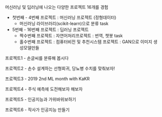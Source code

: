 머신러닝 및 딥러닝에 나오는 다양한 프로젝트 16개를 경험
- 첫번째 - 4번째 프로젝트 : 머신러닝 프로젝트 (정형데이터)
  - 머신러닝 라이브러리(scikit-learn)으로 분류 task
- 5번째 - 16번째 프로젝트 : 딥러닝 프로젝트
  - 짝수번째 프로젝트 : 자연어처리프로젝트 : 번역, 챗봇 task
  - 홀수번째 프로젝트 : 컴퓨터비전 및 추천시스템 프로젝트 : GAN으로 이미지 생성모델만들
         
프로젝트1 - 손글씨를 분류해 봅시다

프로젝트2 - 손수 설계하는 선형회귀, 당뇨병 수치를 맞춰보자!

프로젝트3 - 2019 2nd ML month with KaKR

프로젝트4 - 주식 예측에 도전해보자 해보자

프로젝트5 - 인공지능과 가위바위보하기

프로젝트6 - 작사가 인공지능 만들기
